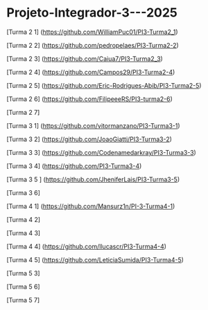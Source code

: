 # Projeto-Integrador-3---2025

[Turma 2 1] (https://github.com/WilliamPuc01/PI3-Turma2_1)

[Turma 2 2] (https://github.com/pedropelaes/PI3-Turma2-2)

[Turma 2 3] (https://github.com/Caiua7/PI3-Turma2_3)

[Turma 2 4] (https://github.com/Campos29/PI3-Turma2-4)

[Turma 2 5] (https://github.com/Eric-Rodrigues-Abib/PI3-Turma2-5)

[Turma 2 6] (https://github.com/FilipeeeRS/PI3-turma2-6)

[Turma 2 7]

[Turma 3 1] (https://github.com/vitormanzano/PI3-Turma3-1)

[Turma 3 2] (https://github.com/JoaoGiatti/PI3-Turma3-2)

[Turma 3 3] (https://github.com/Codenamedarkray/PI3-Turma3-3)

[Turma 3 4] (https://github.com/PI3-Turma3-4)

[Turma 3 5 ] (https://github.com/JheniferLais/PI3-Turma3-5)

[Turma 3 6]

[Turma 4 1]  (https://github.com/Mansurz1n/PI-3-Turma4-1)

[Turma 4 2]

[Turma 4 3]

[Turma 4 4] (https://github.com/llucascr/PI3-Turma4-4)

[Turma 4 5] (https://github.com/LeticiaSumida/PI3-Turma4-5)

[Turma 5 3]

[Turma 5 6]

[Turma 5 7]


